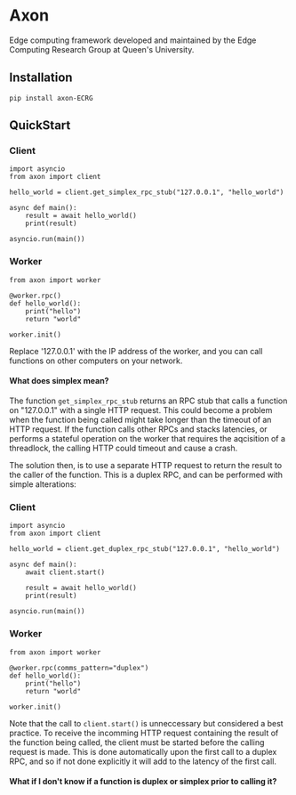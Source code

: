 # Axon

Edge computing framework developed and maintained by the Edge Computing Research Group at Queen's University.

## Installation

`pip install axon-ECRG`

## QuickStart

### Client

```
import asyncio
from axon import client

hello_world = client.get_simplex_rpc_stub("127.0.0.1", "hello_world")

async def main():
	result = await hello_world()
	print(result)

asyncio.run(main())
```

### Worker

```
from axon import worker

@worker.rpc()
def hello_world():
	print("hello")
	return "world"

worker.init()
```

Replace '127.0.0.1' with the IP address of the worker, and you can call functions on other computers on your network.

#### What does simplex mean?

The function `get_simplex_rpc_stub` returns an RPC stub that calls a function on "127.0.0.1" with a single HTTP request. This could become a problem when the function being called might take longer than the timeout of an HTTP request. If the function calls other RPCs and stacks latencies, or performs a stateful operation on the worker that requires the aqcisition of a threadlock, the calling HTTP could timeout and cause a crash.

The solution then, is to use a separate HTTP request to return the result to the caller of the function. This is a duplex RPC, and can be performed with simple alterations:

### Client

```
import asyncio
from axon import client

hello_world = client.get_duplex_rpc_stub("127.0.0.1", "hello_world")

async def main():
	await client.start()

	result = await hello_world()
	print(result)

asyncio.run(main())
```

### Worker

```
from axon import worker

@worker.rpc(comms_pattern="duplex")
def hello_world():
	print("hello")
	return "world"

worker.init()
```

Note that the call to `client.start()` is unneccessary but considered a best practice. To receive the incomming HTTP request containing the result of the function being called, the client must be started before the calling request is made. This is done automatically upon the first call to a duplex RPC, and so if not done explicitly it will add to the latency of the first call.

#### What if I don't know if a function is duplex or simplex prior to calling it?
